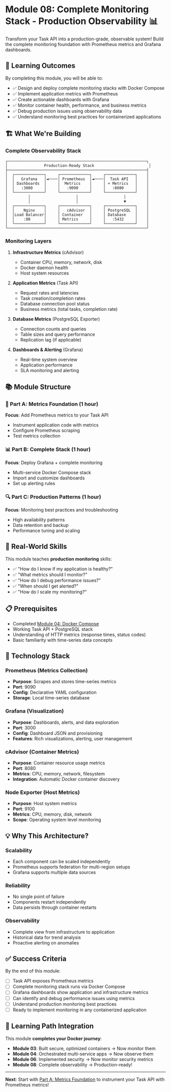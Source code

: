 # Module 08: Complete Monitoring Stack - Production Observability 📊

Transform your Task API into a production-grade, observable system! Build the complete monitoring foundation with Prometheus metrics and Grafana dashboards.

## 🎯 Learning Outcomes

By completing this module, you will be able to:

- ✅ Design and deploy complete monitoring stacks with Docker Compose
- ✅ Implement application metrics with Prometheus
- ✅ Create actionable dashboards with Grafana
- ✅ Monitor container health, performance, and business metrics
- ✅ Debug production issues using observability data
- ✅ Understand monitoring best practices for containerized applications

## 🏗️ What We're Building

### Complete Observability Stack

```
┌─────────────────────────────────────────────────────────────┐
│                Production-Ready Stack                        │
├─────────────────────────────────────────────────────────────┤
│  ┌─────────────┐     ┌─────────────┐     ┌─────────────┐    │
│  │   Grafana   │◄────│ Prometheus  │◄────│  Task API   │    │
│  │ Dashboards  │     │  Metrics    │     │ + Metrics   │    │
│  │   :3000     │     │   :9090     │     │   :8080     │    │
│  └─────────────┘     └─────────────┘     └─────────────┘    │
│         │                    │                    │         │
│         │                    │                    ▼         │
│  ┌─────────────┐     ┌─────────────┐     ┌─────────────┐    │
│  │    Nginx    │     │   cAdvisor  │     │ PostgreSQL  │    │
│  │Load Balancer│     │ Container   │     │ Database    │    │
│  │    :80      │     │ Metrics     │     │   :5432     │    │
│  └─────────────┘     └─────────────┘     └─────────────┘    │
└─────────────────────────────────────────────────────────────┘
```

### Monitoring Layers

1. **Infrastructure Metrics** (cAdvisor)

   - Container CPU, memory, network, disk
   - Docker daemon health
   - Host system resources

2. **Application Metrics** (Task API)

   - Request rates and latencies
   - Task creation/completion rates
   - Database connection pool status
   - Business metrics (total tasks, completion rate)

3. **Database Metrics** (PostgreSQL Exporter)

   - Connection counts and queries
   - Table sizes and query performance
   - Replication lag (if applicable)

4. **Dashboards & Alerting** (Grafana)
   - Real-time system overview
   - Application performance
   - SLA monitoring and alerting

## 📚 Module Structure

### 🚀 Part A: Metrics Foundation (1 hour)

**Focus**: Add Prometheus metrics to your Task API

- Instrument application code with metrics
- Configure Prometheus scraping
- Test metrics collection

### 📊 Part B: Complete Stack (1 hour)

**Focus**: Deploy Grafana + complete monitoring

- Multi-service Docker Compose stack
- Import and customize dashboards
- Set up alerting rules

### 🔍 Part C: Production Patterns (1 hour)

**Focus**: Monitoring best practices and troubleshooting

- High availability patterns
- Data retention and backup
- Performance tuning and scaling

## 🎯 Real-World Skills

This module teaches **production monitoring** skills:

- ✅ "How do I know if my application is healthy?"
- ✅ "What metrics should I monitor?"
- ✅ "How do I debug performance issues?"
- ✅ "When should I get alerted?"
- ✅ "How do I scale my monitoring?"

## 📋 Prerequisites

- Completed [Module 04: Docker Compose](../04-docker-compose/)
- Working Task API + PostgreSQL stack
- Understanding of HTTP metrics (response times, status codes)
- Basic familiarity with time-series data concepts

## 🚀 Technology Stack

### Prometheus (Metrics Collection)

- **Purpose**: Scrapes and stores time-series metrics
- **Port**: 9090
- **Config**: Declarative YAML configuration
- **Storage**: Local time-series database

### Grafana (Visualization)

- **Purpose**: Dashboards, alerts, and data exploration
- **Port**: 3000
- **Config**: Dashboard JSON and provisioning
- **Features**: Rich visualizations, alerting, user management

### cAdvisor (Container Metrics)

- **Purpose**: Container resource usage metrics
- **Port**: 8080
- **Metrics**: CPU, memory, network, filesystem
- **Integration**: Automatic Docker container discovery

### Node Exporter (Host Metrics)

- **Purpose**: Host system metrics
- **Port**: 9100
- **Metrics**: CPU, memory, disk, network
- **Scope**: Operating system level monitoring

## 💡 Why This Architecture?

### Scalability

- Each component can be scaled independently
- Prometheus supports federation for multi-region setups
- Grafana supports multiple data sources

### Reliability

- No single point of failure
- Components restart independently
- Data persists through container restarts

### Observability

- Complete view from infrastructure to application
- Historical data for trend analysis
- Proactive alerting on anomalies

## ✅ Success Criteria

By the end of this module:

- [ ] Task API exposes Prometheus metrics
- [ ] Complete monitoring stack runs via Docker Compose
- [ ] Grafana dashboards show application and infrastructure metrics
- [ ] Can identify and debug performance issues using metrics
- [ ] Understand production monitoring best practices
- [ ] Ready to implement monitoring in any containerized application

## 🎉 Learning Path Integration

This module **completes your Docker journey**:

- **Module 03**: Built secure, optimized containers → Now monitor them
- **Module 04**: Orchestrated multi-service apps → Now observe them
- **Module 06**: Implemented security → Now monitor security metrics
- **Module 08**: Complete observability → Production-ready!

---

**Next**: Start with [Part A: Metrics Foundation](./01-metrics-foundation.md) to instrument your Task API with Prometheus metrics!
